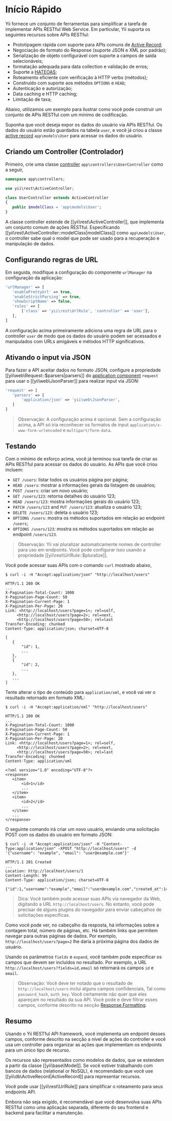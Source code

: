 Início Rápido
===========

Yii fornece um conjunto de ferramentas para simplificar a tarefa de implementar APIs RESTful Web Service. Em particular, Yii suporta os seguintes recursos sobre APIs RESTful:

* Prototipagem rápida com suporte para APIs comuns de [Active Record](db-active-record.md);
* Negociação de formato do Response (suporte JSON e XML por padrão);
* Serialização de objeto configurável com suporte a campos de saída selecionáveis;
*  formatação adequada para data collection e validação de erros;
* Suporte a [HATEOAS](http://en.wikipedia.org/wiki/HATEOAS);
* Roteamento eficiente  com verificação à HTTP verbs (métodos);
* Construído com suporte aos métodos `OPTIONS` e `HEAD`;
* Autenticação e autorização;
* Data caching e HTTP caching;
* Limitação de taxa;


Abaixo, utilizamos um exemplo para ilustrar como você pode construir um conjunto de APIs RESTful com um mínimo de codificação.

Suponha que você deseja expor os dados do usuário via APIs RESTful. Os dados do usuário estão guardados na tabela `user`, e você já criou a classe [active record](db-active-record.md) `app\models\User` para acessar os dados do usuário.


## Criando um Controller (Controlador)<span id="creating-controller"></span>

Primeiro, crie uma classe [controller](structure-controllers.md) `app\controllers\UserController` como a seguir,

```php
namespace app\controllers;

use yii\rest\ActiveController;

class UserController extends ActiveController
{
   public $modelClass = 'app\models\User';
}
```

A classe controller estende de [[yii\rest\ActiveController]], que implementa um conjunto comum de ações RESTful. Especificando [[yii\rest\ActiveController::modelClass|modelClass]]
como `app\models\User`, o controller sabe qual o model que pode ser usado para a recuperação e manipulação de dados.


## Configurando regras de URL<span id="configuring-url-rules"></span>


Em seguida, modifique a configuração do componente `urlManager` na configuração da aplicação:

```php
'urlManager' => [
   'enablePrettyUrl' => true,
   'enableStrictParsing' => true,
   'showScriptName' => false,
   'rules' => [
       ['class' => 'yii\rest\UrlRule', 'controller' => 'user'],
   ],
]
```

A configuração acima primeiramente adiciona uma regra de URL para o controller `user` de modo que os dados do usuário podem ser acessados e manipulados com URLs amigáveis e métodos HTTP significativos.

## Ativando o input via JSON<span id="enabling-json-input"></span>

Para fazer a API aceitar dados no formato JSON, configure a propriedade [[yii\web\Request::$parsers|parsers]] do [application component](structure-application-components.md) `request` para usar o [[yii\web\JsonParser]] para realizar input via JSON:

```php
'request' => [
   'parsers' => [
       'application/json' => 'yii\web\JsonParser',
   ]
]
```

> Observação: A configuração acima é opcional. Sem a configuração acima, a API só iria reconhecer os formatos de input `application/x-www-form-urlencoded` e `multipart/form-data`.


## Testando <span id="trying-it-out"></span>

Com o mínimo de esforço acima, você já terminou sua tarefa de criar as APIs RESTful para acessar os dados do usuário. As APIs que você criou incluem:

* `GET /users`: listar todos os usuários página por página;
* `HEAD /users`: mostrar a informações gerais da listagem de usuários;
* `POST /users`: criar um novo usuário;
* `GET /users/123`: retorna detalhes do usuário 123;
* `HEAD /users/123`: mostra informações gerais do usuário 123;
* `PATCH /users/123` and `PUT /users/123`: atualiza o usuário 123;
* `DELETE /users/123`: deleta o usuário 123;
* `OPTIONS /users`: mostra os métodos suportados em relação ao endpoint `/users`;
* `OPTIONS /users/123`: mostra os métodos suportados em relação ao endpoint `/users/123`.

> Observação: Yii vai pluralizar automaticamente nomes de controller para uso em endpoints.
> Você pode configurar isso usando a propriedade [[yii\rest\UrlRule::$pluralize]].

Você pode acessar suas APIs com o comando `curl` mostrado abaixo,

```
$ curl -i -H "Accept:application/json" "http://localhost/users"

HTTP/1.1 200 OK
...
X-Pagination-Total-Count: 1000
X-Pagination-Page-Count: 50
X-Pagination-Current-Page: 1
X-Pagination-Per-Page: 20
Link: <http://localhost/users?page=1>; rel=self, 
     <http://localhost/users?page=2>; rel=next, 
     <http://localhost/users?page=50>; rel=last
Transfer-Encoding: chunked
Content-Type: application/json; charset=UTF-8

[
   {
       "id": 1,
       ...
   },
   {
       "id": 2,
       ...
   },
   ...
]
```

Tente alterar o tipo de conteúdo para `application/xml`, e você vai ver o resultado retornado em formato XML:

```
$ curl -i -H "Accept:application/xml" "http://localhost/users"

HTTP/1.1 200 OK
...
X-Pagination-Total-Count: 1000
X-Pagination-Page-Count: 50
X-Pagination-Current-Page: 1
X-Pagination-Per-Page: 20
Link: <http://localhost/users?page=1>; rel=self, 
     <http://localhost/users?page=2>; rel=next, 
     <http://localhost/users?page=50>; rel=last
Transfer-Encoding: chunked
Content-Type: application/xml

<?xml version="1.0" encoding="UTF-8"?>
<response>
   <item>
       <id>1</id>
       ...
   </item>
   <item>
       <id>2</id>
       ...
   </item>
   ...
</response>
```

O seguinte comando irá criar um novo usuário, enviando uma solicitação POST com os dados do usuário em formato JSON:

```
$ curl -i -H "Accept:application/json" -H "Content-Type:application/json" -XPOST "http://localhost/users" -d '{"username": "example", "email": "user@example.com"}'

HTTP/1.1 201 Created
...
Location: http://localhost/users/1
Content-Length: 99
Content-Type: application/json; charset=UTF-8

{"id":1,"username":"example","email":"user@example.com","created_at":1414674789,"updated_at":1414674789}
```

> Dica: Você também pode acessar suas APIs via navegador da Web, digitando a URL `http://localhost/users`. No entanto, você pode precisar de alguns plugins do navegador para enviar cabeçalhos de solicitações específicas.

Como você pode ver, no cabeçalho da resposta, há informações sobre a contagem total, número de páginas, etc. Há também links que permitem navegar para outras páginas de dados. Por exemplo, `http://localhost/users?page=2` lhe daria a próxima página dos dados de usuário.

Usando os parâmetros `fields` e `expand`, você também pode especificar os campos que devem ser incluídos no resultado. Por exemplo, a URL `http://localhost/users?fields=id,email` só retornará os campos `id` e `email`.


> Observação: Você deve ter notado que o resultado de `http://localhost/users` 
> inclui alguns campos confidenciais,
> Tal como `password_hash`, `auth_key`. Você certamente não quer que 
> eles apareçam no resultado da sua API.
> Você pode e deve filtrar esses campos, conforme descrito na secção 
> [Response Formatting](rest-response-formatting.md).


## Resumo <span id="summary"></span>

Usando o Yii RESTful API framework, você implementa um endpoint desses campos, conforme descrito na secção a nível de ações do controller e você usa um controller para organizar as ações que implementam os endpoints para um único tipo de recurso.

Os recursos são representados como modelos de dados, que se estendem a partir da classe [[yii\base\Model]]. Se você estiver trabalhando com bancos de dados (relational or NoSQL), é recomendado que você use [[yii\db\ActiveRecord|ActiveRecord]] para representar recursos.

Você pode usar [[yii\rest\UrlRule]] para simplificar o roteamento para seus endpoints API.


Embora não seja exigido, é recomendável que você desenvolva suas APIs RESTful  como uma aplicação separada, diferente do seu frontend e backend para facilitar a manutenção.

